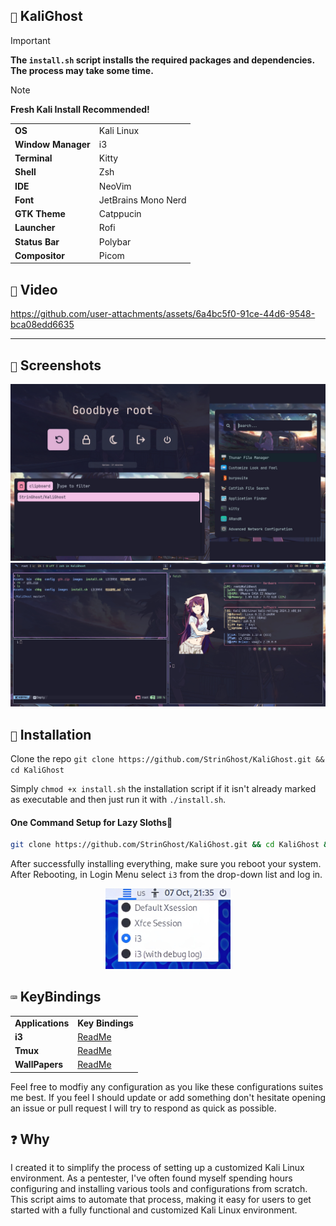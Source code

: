 ## `🐲` KaliGhost

>[!Important]
>**The `install.sh` script installs the required packages and dependencies. The process may take some time.**

>[!Note]
>**Fresh Kali Install Recommended!**

<table>
    <tr>
        <td><b>OS</b></td>
        <td>Kali Linux</td>
    </tr>
    <tr>
        <td><b>Window Manager</b></td>
        <td>i3</td>
    </tr>
    <tr>
        <td><b>Terminal</b></td>
        <td>Kitty</td>
    </tr>
    <tr>
        <td><b>Shell</b></td>
        <td>Zsh</td>
    </tr>
    <tr>
        <td><b>IDE</b></td>
        <td>NeoVim</td>
    </tr>
    <tr>
        <td><b>Font</b></td>
        <td>JetBrains Mono Nerd</td>
    <tr>
        <td><b>GTK Theme</b></td>
        <td>Catppucin</td>
    </tr>
    <tr>
        <td><b>Launcher</b></td>
        <td>Rofi</td>
    </tr>
    <tr>
        <td><b>Status Bar</b></td>
        <td>Polybar</td>
    </tr>
    <tr>
        <td><b>Compositor</b></td>
        <td>Picom</td>
    </tr>
</table>

## `🎥` Video
https://github.com/user-attachments/assets/6a4bc5f0-91ce-44d6-9548-bca08edd6635

---

## `📸` Screenshots
![Shot](Assets/Shot.jpg)
![full](Assets/full.jpg)

## `💾` Installation
Clone the repo `git clone https://github.com/StrinGhost/KaliGhost.git && cd KaliGhost`

Simply `chmod +x install.sh` the installation script if it isn't already marked as executable and then just run it with `./install.sh`. 

#### **One Command Setup for Lazy Sloths🦥**
```bash
git clone https://github.com/StrinGhost/KaliGhost.git && cd KaliGhost && ./install.sh
```

After successfully installing everything, make sure you reboot your system.
After Rebooting, in Login Menu select `i3` from the drop-down list and log in.

<div align="center">
    <img src="Assets/i3wm.png" alt="i3wm" width=200/> 
</div>


## `⌨️` KeyBindings
<table>
    <tr>
        <td><b>Applications</b></td>
        <td><b>Key Bindings</b></td>
    </tr>
    <tr>
        <td><b>i3</b></td>
        <td><a href=config/i3>ReadMe</a></td>
    </tr>
    <tr>
        <td><b>Tmux</b></td>
        <td><a href=config/tmux>ReadMe</a></td>
    </tr>
    <tr>
        <td><b>WallPapers</b></td>
        <td><a href=https://github.com/StrinGhost/WallPaper-Collection>ReadMe</a></td>
    </tr>
    </tr>
</table>

Feel free to modfiy any configuration as you like these configurations suites me best. If you feel I should update or add something don't hesitate opening an issue or pull request I will try to respond as quick as possible.

## `❓` Why
I created it to simplify the process of setting up a customized Kali Linux environment. As a pentester, I've often found myself spending hours configuring and installing various tools and configurations from scratch. This script aims to automate that process, making it easy for users to get started with a fully functional and customized Kali Linux environment.
